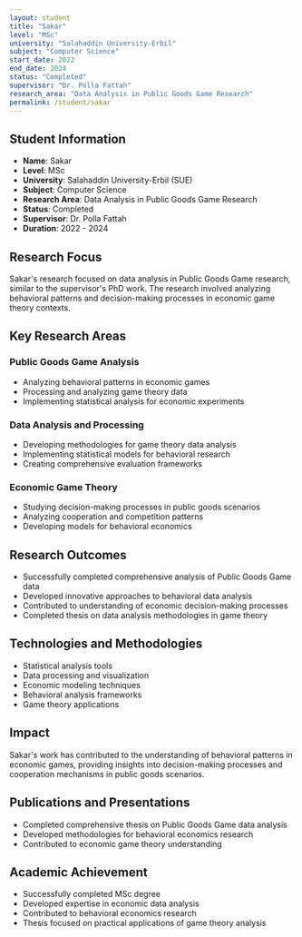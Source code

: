 ```yaml
---
layout: student
title: "Sakar"
level: "MSc"
university: "Salahaddin University-Erbil"
subject: "Computer Science"
start_date: 2022
end_date: 2024
status: "Completed"
supervisor: "Dr. Polla Fattah"
research_area: "Data Analysis in Public Goods Game Research"
permalink: /student/sakar
---
```


## Student Information

- **Name**: Sakar
- **Level**: MSc
- **University**: Salahaddin University-Erbil (SUE)
- **Subject**: Computer Science
- **Research Area**: Data Analysis in Public Goods Game Research
- **Status**: Completed
- **Supervisor**: Dr. Polla Fattah
- **Duration**: 2022 - 2024

## Research Focus

Sakar's research focused on data analysis in Public Goods Game research, similar to the supervisor's PhD work. The research involved analyzing behavioral patterns and decision-making processes in economic game theory contexts.

## Key Research Areas

### Public Goods Game Analysis
- Analyzing behavioral patterns in economic games
- Processing and analyzing game theory data
- Implementing statistical analysis for economic experiments

### Data Analysis and Processing
- Developing methodologies for game theory data analysis
- Implementing statistical models for behavioral research
- Creating comprehensive evaluation frameworks

### Economic Game Theory
- Studying decision-making processes in public goods scenarios
- Analyzing cooperation and competition patterns
- Developing models for behavioral economics

## Research Outcomes

- Successfully completed comprehensive analysis of Public Goods Game data
- Developed innovative approaches to behavioral data analysis
- Contributed to understanding of economic decision-making processes
- Completed thesis on data analysis methodologies in game theory

## Technologies and Methodologies

- Statistical analysis tools
- Data processing and visualization
- Economic modeling techniques
- Behavioral analysis frameworks
- Game theory applications

## Impact

Sakar's work has contributed to the understanding of behavioral patterns in economic games, providing insights into decision-making processes and cooperation mechanisms in public goods scenarios.

## Publications and Presentations

- Completed comprehensive thesis on Public Goods Game data analysis
- Developed methodologies for behavioral economics research
- Contributed to economic game theory understanding

## Academic Achievement

- Successfully completed MSc degree
- Developed expertise in economic data analysis
- Contributed to behavioral economics research
- Thesis focused on practical applications of game theory analysis
